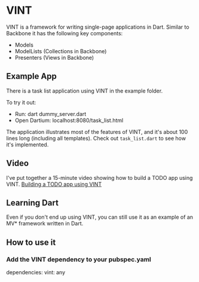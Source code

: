 # VINT

VINT is a framework for writing single-page applications in Dart. Similar to Backbone it has the following key components:

* Models
* ModelLists (Collections in Backbone)
* Presenters (Views in Backbone)

## Example App

There is a task list application using VINT in the example folder.

To try it out:

* Run: dart dummy_server.dart
* Open Dartium: localhost:8080/task_list.html

The application illustrates most of the features of VINT, and it's about 100 lines long (including all templates). Check out `task_list.dart` to see how it's implemented.

## Video

I've put together a 15-minute video showing how to build a TODO app using VINT.
[Building a TODO app using VINT](https://vimeo.com/49728673)

## Learning Dart

Even if you don't end up using VINT, you can still use it as an example of an MV* framework written in Dart.

## How to use it

### Add the VINT dependency to your pubspec.yaml

  dependencies:
    vint: any